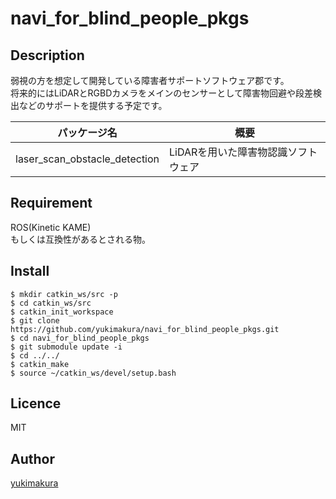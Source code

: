 # navi_for_blind_people_pkgs


## Description
弱視の方を想定して開発している障害者サポートソフトウェア郡です。   
将来的にはLiDARとRGBDカメラをメインのセンサーとして障害物回避や段差検出などのサポートを提供する予定です。   

|パッケージ名 |概要|
|---|---|   
|laser_scan_obstacle_detection|LiDARを用いた障害物認識ソフトウェア|   

## Requirement
ROS(Kinetic KAME)   
もしくは互換性があるとされる物。

## Install
```
$ mkdir catkin_ws/src -p
$ cd catkin_ws/src
$ catkin_init_workspace
$ git clone https://github.com/yukimakura/navi_for_blind_people_pkgs.git
$ cd navi_for_blind_people_pkgs
$ git submodule update -i
$ cd ../../
$ catkin_make
$ source ~/catkin_ws/devel/setup.bash
```

## Licence
MIT

## Author

[yukimakura](https://twitter.com/yukimakura86)
